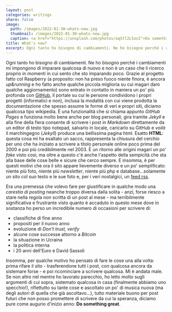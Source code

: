 ```yaml
---
layout: post
categories: writings
share: false
image:
  path: /images/2022-01-30-whats-new.jpg
  thumbnail: /images/2022-01-30-whats-new.jpg
  caption: <a href="https://unsplash.com/photos/oqStl2L5oxI">Do something great, a photo by Clark Tibbs</a>
title: What's new?
excerpt: Ogni tanto ho bisogno di cambiamenti. Ne ho bisogno perché i cambiamenti mi impongono di imparare qualcosa di nuovo e non è un caso che li ricerco proprio in momenti in cui sento che sto imparando poco. Grazie al progetto fatto col Raspberry (a proposito: non ha preso fuoco niente finora, è ancora _up&running_ e ho fatto anche qualche piccola miglioria su cui magari darò qualche aggiornamento) sono entrato in contatto in maniera un po' più profonda con [...]
---
```

Ogni tanto ho bisogno di cambiamenti. Ne ho bisogno perché i cambiamenti mi impongono di imparare qualcosa di nuovo e non è un caso che li ricerco proprio in momenti in cui sento che sto imparando poco. Grazie al progetto fatto col Raspberry (a proposito: non ha preso fuoco niente finora, è ancora _up&running_ e ho fatto anche qualche piccola miglioria su cui magari darò qualche aggiornamento) sono entrato in contatto in maniera un po' più profonda con [GitHub](https://github.com/fabiolucidi), il portale su cui le persone condividono i propri progetti (informatici e non), inclusa la modalità con cui viene prodotta la documentazione che spesso assume le forme di veri e propri siti, diciamo qualcosa tipo wikipedia. È una funzionalità che si chiama appunto _GitHub Pages_ e funziona molto bene anche per blog personali, gira tramite _Jekyll_ e alla fine della fiera consente di scrivere i post in _Markdown_ direttamente da un editor di testo tipo notepad, salvarlo in locale, caricarlo su GitHub e _voilà_ il marchingegno (_Jekyll_) produce una bellissima pagina html. Esatto **HTML**: questa cosa mi ha esaltato un sacco, rappresenta la chiusura del cerchio per uno che ha iniziato a scrivere a titolo personale online poco prima del 2000 e poi più credibilmente nel 2003. È un ritorno alle origini magari un po' _fake_ visto così, ma oltre a questo c'è anche l'aspetto della sempicità che sta alla base delle cose belle e sicure che cerco sempre. E insomma, è per questi motivi che ora il sito appare lievemente diverso e un po' semplificato: niente più foto, niente più _newsletter_, niente più php e database...solamente un sito col suo testo e le sue foto e, per i veri nostalgici, un [feed rss](https://www.fabiolucidi.it/atom.xml).

Era una premessa che volevo fare per giustificare in qualche modo una _carestia di posting_ neanche troppo diversa dalla solita - anzi, forse riesco a stare nella regola non scritta di un post al mese - ma terribilmente significativa e frustrante visto quanto è accaduto in questo mese dove in sostanza ho perso un incredibile numero di occasioni per scrivere di:
* classifiche di fine anno
* propositi per il nuovo anno
* evoluzione di _Don't trust, verify_
* alcune cose successe attorno a _Bitcoin_
* la situazione in Ucraina
* la politica interna
* i 20 anni dell'Euro e David Sassoli

Insomma, per qualche motivo ho pensato di fare le cose una alla volta: prima rifare il sito - trasferendone tutti i post, con qualcosa ancora da sistemare forse - e poi ricominciare a scrivere qualcosa. Mi è andata male. Se non altro nel mentre ho lavorato parecchio, ho letto molto sugli argomenti di cui sopra, sistemato qualcosa in casa (finalmente abbiamo uno specchio!), riflettutto su tante cose e ascoltato un po' di musica nuova (ma degli autori di quella che già ascoltavo...), tutto materiale buono per post futuri che non posso promettere di scrivere da cui la speranza, diciamo pure come augurio d'inizio anno: **Do something great**.
